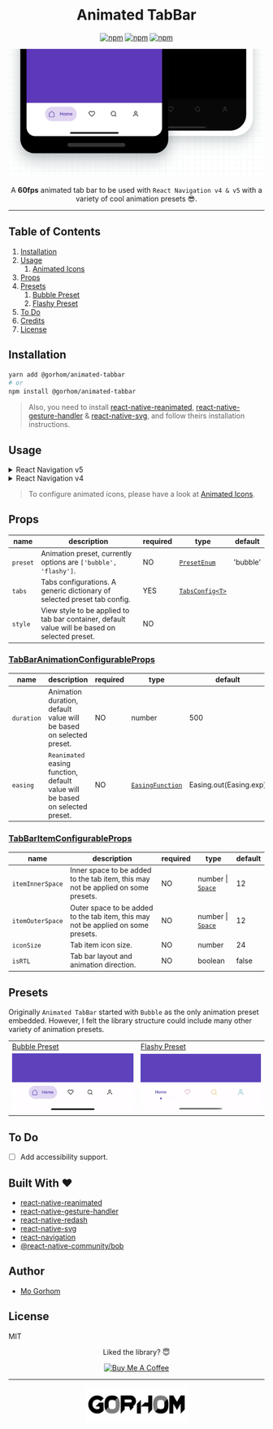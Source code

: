 <div align="center">
<h1>Animated TabBar</h1>

[![npm](https://badgen.net/npm/v/@gorhom/animated-tabbar)](https://www.npmjs.com/package/@gorhom/animated-tabbar) [![npm](https://badgen.net/npm/license/@gorhom/animated-tabbar)](https://www.npmjs.com/package/@gorhom/animated-tabbar) [![npm](https://badgen.net/npm/types/@gorhom/animated-tabbar)](https://www.npmjs.com/package/@gorhom/animated-tabbar)

<img src="./preview.gif">

A **60fps** animated tab bar to be used with `React Navigation v4 & v5` with a variety of cool animation presets 😎.

</div>

---

## Table of Contents

1. [Installation](#installation)
2. [Usage](#usage)
   1. [Animated Icons](./docs/animated-icons.md)
3. [Props](#props)
4. [Presets](#presets)
   1. [Bubble Preset](./docs/bubble-preset.md)
   2. [Flashy Preset](./docs/flashy-preset.md)
5. [To Do](#to-do)
6. [Credits](#built-with)
7. [License](#license)

## Installation

```sh
yarn add @gorhom/animated-tabbar
# or
npm install @gorhom/animated-tabbar
```

> Also, you need to install [react-native-reanimated](https://github.com/software-mansion/react-native-reanimated), [react-native-gesture-handler](https://github.com/software-mansion/react-native-gesture-handler) & [react-native-svg](https://github.com/react-native-community/react-native-svg), and follow theirs installation instructions.

## Usage

<details>
  <summary>React Navigation v5</summary>

```tsx
import React from 'react';
import { NavigationContainer } from '@react-navigation/native';
import { createBottomTabNavigator } from '@react-navigation/bottom-tabs';
import AnimatedTabBar, {TabsConfig, BubbleTabConfig} from '@gorhom/animated-tabbar';

const tabs: TabsConfig<BubbleTabConfig> = {
  Home: {
    labelStyle: {
      color: '#5B37B7',
    },
    icon: {
      component: /* ICON COMPONENT */,
      activeColor: 'rgba(91,55,183,1)',
      inactiveColor: 'rgba(0,0,0,1)',
    },
    background: {
      activeColor: 'rgba(223,215,243,1)',
      inactiveColor: 'rgba(223,215,243,0)',
    },
  },
  Profile: {
    labelStyle: {
      color: '#1194AA',
    },
    icon: {
      component: /* ICON COMPONENT */,
      activeColor: 'rgba(17,148,170,1)',
      inactiveColor: 'rgba(0,0,0,1)',
    },
    background: {
      activeColor: 'rgba(207,235,239,1)',
      inactiveColor: 'rgba(207,235,239,0)',
    },
  },
};

const Tab = createBottomTabNavigator();

export default function App() {
  return (
    <NavigationContainer>
      <Tab.Navigator
        tabBar={props => (
          <AnimatedTabBar tabs={tabs} {...props} />
        )}
      >
        <Tab.Screen
          name="Home"
          component={HomeScreen}
        />
        <Tab.Screen
          name="Profile"
          component={ProfileScreen}
        />
      </Tab.Navigator>
    </NavigationContainer>
  )
}
```

</details>

<details>
  <summary>React Navigation v4</summary>

```tsx
import React from 'react';
import {createAppContainer} from 'react-navigation';
import {createBottomTabNavigator} from 'react-navigation-tabs';
import {createStackNavigator} from 'react-navigation-stack';
import {SafeAreaProvider} from 'react-native-safe-area-context';
import AnimatedTabBar, {TabsConfig, BubbleTabConfig} from '@gorhom/animated-tabbar';

const tabs: TabsConfig<BubbleTabConfig> = {
  Home: {
    labelStyle: {
      color: '#5B37B7',
    },
    icon: {
      component: /* ICON COMPONENT */,
      activeColor: 'rgba(91,55,183,1)',
      inactiveColor: 'rgba(0,0,0,1)',
    },
    background: {
      activeColor: 'rgba(223,215,243,1)',
      inactiveColor: 'rgba(223,215,243,0)',
    },
  },
  Profile: {
    labelStyle: {
      color: '#1194AA',
    },
    icon: {
      component: /* ICON COMPONENT */,
      activeColor: 'rgba(17,148,170,1)',
      inactiveColor: 'rgba(0,0,0,1)',
    },
    background: {
      activeColor: 'rgba(207,235,239,1)',
      inactiveColor: 'rgba(207,235,239,0)',
    },
  },
};

const TabNavigator = createBottomTabNavigator(
  {
    Home: HomeScreen,
    Profile: ProfileScreen,
  },
  {
    tabBarComponent: props => <AnimatedTabBar tabs={tabs} {...props} />,
  },
);

const AppContainer = createAppContainer(TabNavigator);

export default () => (
  <SafeAreaProvider>
    <AppContainer />
  </SafeAreaProvider>
);
```

</details>

> To configure animated icons, please have a look at [Animated Icons](./docs/animated-icons.md).

## Props

| name     | description                                                                                    | required | type                                 | default  |
| -------- | ---------------------------------------------------------------------------------------------- | -------- | ------------------------------------ | -------- |
| `preset` | Animation preset, currently options are `['bubble', 'flashy']`.                                | NO       | [`PresetEnum`](./src/presets.ts#L15) | 'bubble' |
| `tabs`   | Tabs configurations. A generic dictionary of selected preset tab config.                       | YES      | [`TabsConfig<T>`](./src/types.ts#L4) |          |
| `style`  | View style to be applied to tab bar container, default value will be based on selected preset. | NO       |                                      |          |

### [TabBarAnimationConfigurableProps](./src/types.ts#L8)

| name       | description                                                                   | required | type                                                                                                      | default                |
| ---------- | ----------------------------------------------------------------------------- | -------- | --------------------------------------------------------------------------------------------------------- | ---------------------- |
| `duration` | Animation duration, default value will be based on selected preset.           | NO       | number                                                                                                    | 500                    |
| `easing`   | `Reanimated` easing function, default value will be based on selected preset. | NO       | [`EasingFunction`](https://github.com/software-mansion/react-native-reanimated/blob/master/src/Easing.js) | Easing.out(Easing.exp) |

### [TabBarItemConfigurableProps](./src/types.ts#L26)

| name             | description                                                                       | required | type                                    | default |
| ---------------- | --------------------------------------------------------------------------------- | -------- | --------------------------------------- | ------- |
| `itemInnerSpace` | Inner space to be added to the tab item, this may not be applied on some presets. | NO       | number \| [`Space`](./src/types.ts#L21) | 12      |
| `itemOuterSpace` | Outer space to be added to the tab item, this may not be applied on some presets. | NO       | number \| [`Space`](./src/types.ts#L21) | 12      |
| `iconSize`       | Tab item icon size.                                                               | NO       | number                                  | 24      |
| `isRTL`          | Tab bar layout and animation direction.                                           | NO       | boolean                                 | false   |

## Presets

Originally `Animated TabBar` started with `Bubble` as the only animation preset embedded. However, I felt the library structure could include many other variety of animation presets.

<table>
      <tr><td><a href="./docs/bubble-preset.md">Bubble Preset</a></td><td><a href="./docs/flashy-preset.md">Flashy Preset</a></td></tr>
      <tr><td><a href="./docs/bubble-preset.md"><img src="./docs/previews/bubble.gif" /></a></td><td><a href="./docs/flashy-preset.md"><img src="./docs/previews/flashy.gif" /></a></td></tr>
</table>

## To Do

- [ ] Add accessibility support.

<h2 id="built-with">Built With ❤️</h2>

- [react-native-reanimated](https://github.com/software-mansion/react-native-reanimated)
- [react-native-gesture-handler](https://github.com/software-mansion/react-native-gesture-handler)
- [react-native-redash](https://github.com/wcandillon/react-native-redash)
- [react-native-svg](https://github.com/react-native-community/react-native-svg)
- [react-navigation](https://github.com/react-navigation/react-navigation)
- [@react-native-community/bob](https://github.com/react-native-community/bob)

## Author

- [Mo Gorhom](https://twitter.com/gorhom)

## License

MIT

<div align="center">

Liked the library? 😇

<a href="https://www.buymeacoffee.com/gorhom" target="_blank"><img src="https://cdn.buymeacoffee.com/buttons/default-red.png" alt="Buy Me A Coffee" style="height: 51px !important;width: 217px !important;" ></a>

</div>

---

<p align="center">
<a href="https://twitter.com/gorhom"><img src="./logo.png"></a>
</p>
